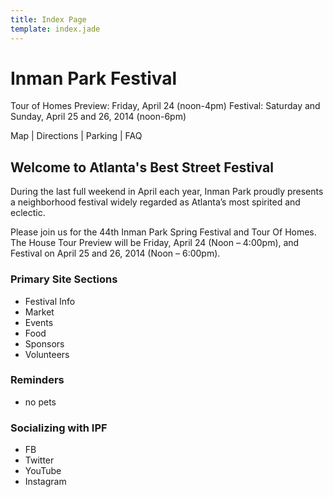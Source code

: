 ```yaml
---
title: Index Page
template: index.jade
---
```


# Inman Park Festival 

Tour of Homes Preview: Friday, April 24 (noon-4pm)
Festival: Saturday and Sunday, April 25 and 26, 2014 (noon-6pm)

Map | Directions | Parking | FAQ


## Welcome to Atlanta's Best Street Festival

During the last full weekend in April each year, Inman Park proudly presents a neighborhood festival widely regarded as Atlanta’s most spirited and eclectic.

Please join us for the 44th Inman Park Spring Festival and Tour Of Homes. The House Tour Preview will be Friday, April 24 (Noon – 4:00pm), and Festival on April 25 and 26, 2014 (Noon – 6:00pm).



### Primary Site Sections

- Festival Info
- Market
- Events
- Food
- Sponsors
- Volunteers


### Reminders

- no pets


### Socializing with IPF

- FB
- Twitter
- YouTube
- Instagram
